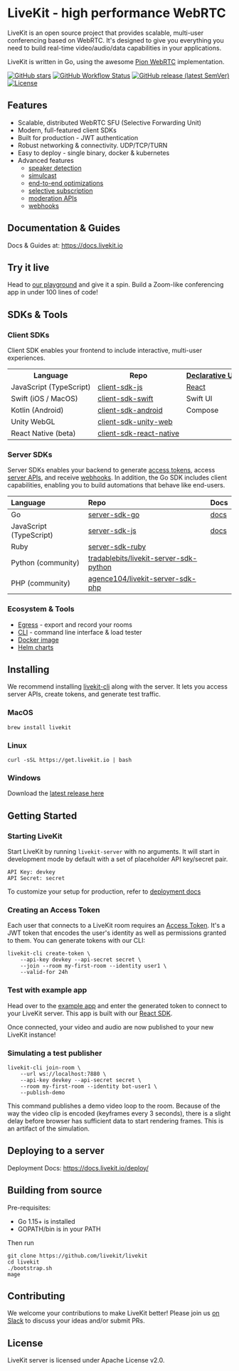 # LiveKit - high performance WebRTC

LiveKit is an open source project that provides scalable, multi-user conferencing based on WebRTC. It's designed to give you
everything you need to build real-time video/audio/data capabilities in your applications.

LiveKit is written in Go, using the awesome [Pion WebRTC](https://github.com/pion/webrtc) implementation.

[![GitHub stars](https://img.shields.io/github/stars/livekit/livekit?style=social&label=Star&maxAge=2592000)](https://github.com/livekit/livekit/stargazers/)
[![GitHub Workflow Status](https://img.shields.io/github/workflow/status/livekit/livekit/Test)](https://github.com/livekit/livekit/actions/workflows/buildtest.yaml)
[![GitHub release (latest SemVer)](https://img.shields.io/github/v/release/livekit/livekit)](https://github.com/livekit/livekit/releases/latest)
[![License](https://img.shields.io/github/license/livekit/livekit)](https://github.com/livekit/livekit/blob/master/LICENSE)

## Features

- Scalable, distributed WebRTC SFU (Selective Forwarding Unit)
- Modern, full-featured client SDKs
- Built for production - JWT authentication
- Robust networking & connectivity. UDP/TCP/TURN
- Easy to deploy - single binary, docker & kubernetes
- Advanced features
  - [speaker detection](https://docs.livekit.io/guides/room/receive/#speaker-detection)
  - [simulcast](https://docs.livekit.io/guides/room/publish/#video-simulcast)
  - [end-to-end optimizations](https://blog.livekit.io/livekit-one-dot-zero/)
  - [selective subscription](https://docs.livekit.io/guides/room/receive/#selective-subscription)
  - [moderation APIs](https://docs.livekit.io/guides/server-api/)
  - [webhooks](https://docs.livekit.io/guides/webhooks/)

## Documentation & Guides

Docs & Guides at: https://docs.livekit.io

## Try it live

Head to [our playground](https://livekit.io/playground) and give it a spin. Build a Zoom-like conferencing app in under
100 lines of code!

## SDKs & Tools

### Client SDKs

Client SDK enables your frontend to include interactive, multi-user experiences.

<table style="table-layout:fixed; white-space: nowrap;">
  <tr>
    <th>Language</th>
    <th>Repo</th>
    <th>
        <a href="https://docs.livekit.io/guides/room/events/#declarative-ui" target="_blank" rel="noopener noreferrer">Declarative UI</a>
    </th>
    <th>Links</th>
  </tr>
  <!-- BEGIN Template
  <tr>
    <td>Language</td>
    <td>
      <a href="" target="_blank" rel="noopener noreferrer"></a>
    </td>
    <td></td>
    <td></td>
  </tr>
  END -->
  <!-- JavaScript -->
  <tr>
    <td>JavaScript (TypeScript)</td>
    <td>
      <a href="https://github.com/livekit/client-sdk-js" target="_blank" rel="noopener noreferrer">client-sdk-js</a>
    </td>
    <td>
      <a href="https://github.com/livekit/livekit-react" target="_blank" rel="noopener noreferrer">React</a>
    </td>
    <td>
      <a href="https://docs.livekit.io/client-sdk-js/" target="_blank" rel="noopener noreferrer">docs</a>
      |
      <a href="https://github.com/livekit/client-sdk-js/tree/main/example" target="_blank" rel="noopener noreferrer">JS example</a>
      |
      <a href="https://github.com/livekit/client-sdk-js/tree/main/example" target="_blank" rel="noopener noreferrer">React example</a>
    </td>
  </tr>
  <!-- Swift -->
  <tr>
    <td>Swift (iOS / MacOS)</td>
    <td>
      <a href="https://github.com/livekit/client-sdk-swift" target="_blank" rel="noopener noreferrer">client-sdk-swift</a>
    </td>
    <td>Swift UI</td>
    <td>
      <a href="https://docs.livekit.io/client-sdk-swift/" target="_blank" rel="noopener noreferrer">docs</a>
      |
      <a href="https://github.com/livekit/client-example-swift" target="_blank" rel="noopener noreferrer">example</a>
    </td>
  </tr>
  <!-- Kotlin -->
  <tr>
    <td>Kotlin (Android)</td>
    <td>
      <a href="https://github.com/livekit/client-sdk-android" target="_blank" rel="noopener noreferrer">client-sdk-android</a>
    </td>
    <td>Compose</td>
    <td>
      <a href="https://docs.livekit.io/client-sdk-android/index.html" target="_blank" rel="noopener noreferrer">docs</a>
      |
      <a href="https://github.com/livekit/client-sdk-android/tree/main/sample-app/src/main/java/io/livekit/android/sample" target="_blank" rel="noopener noreferrer">example</a>
      |
      <a href="https://github.com/livekit/client-sdk-android/tree/main/sample-app-compose/src/main/java/io/livekit/android/composesample" target="_blank" rel="noopener noreferrer">Compose example</a>
    </td>
  </tr>
  <!-- Unity -->
  <tr>
    <td>Unity WebGL</td>
    <td>
      <a href="https://github.com/livekit/client-sdk-unity-web" target="_blank" rel="noopener noreferrer">client-sdk-unity-web</a>
    </td>
    <td></td>
    <td>
      <a href="https://livekit.github.io/client-sdk-unity-web/" target="_blank" rel="noopener noreferrer">docs</a>
    </td>
  </tr>
  <!-- React Native -->
  <tr>
    <td>React Native (beta)</td>
    <td>
      <a href="https://github.com/livekit/client-sdk-react-native" target="_blank" rel="noopener noreferrer">client-sdk-react-native</a>
    </td>
    <td></td>
    <td></td>
  </tr>
</table>

### Server SDKs

Server SDKs enables your backend to generate [access tokens](https://docs.livekit.io/guides/access-tokens/), access [server APIs](https://docs.livekit.io/guides/server-api/), and receive [webhooks](https://docs.livekit.io/guides/webhooks/). In addition, the Go SDK includes client capabilities, enabling you to build automations that behave like end-users.

| Language                | Repo                                                                                                | Docs                                                        |
| :---------------------- | :-------------------------------------------------------------------------------------------------- | :---------------------------------------------------------- |
| Go                      | [server-sdk-go](https://github.com/livekit/server-sdk-go)                                           | [docs](https://pkg.go.dev/github.com/livekit/server-sdk-go) |
| JavaScript (TypeScript) | [server-sdk-js](https://github.com/livekit/server-sdk-js)                                           | [docs](https://docs.livekit.io/server-sdk-js/)              |
| Ruby                    | [server-sdk-ruby](https://github.com/livekit/server-sdk-ruby)                                       |                                                             |
| Python (community)      | [tradablebits/livekit-server-sdk-python](https://github.com/tradablebits/livekit-server-sdk-python) |                                                             |
| PHP (community)         | [agence104/livekit-server-sdk-php](https://github.com/agence104/livekit-server-sdk-php)             |                                                             |

### Ecosystem & Tools

- [Egress](https://github.com/livekit/egress) - export and record your rooms
- [CLI](https://github.com/livekit/livekit-cli) - command line interface & load tester
- [Docker image](https://hub.docker.com/r/livekit/livekit-server)
- [Helm charts](https://github.com/livekit/livekit-helm)

## Installing

We recommend installing [livekit-cli](https://github.com/livekit/livekit-cli) along with the server. It lets you access server APIs, create tokens, and generate test traffic.

### MacOS

```shell
brew install livekit
```

### Linux

```shell
curl -sSL https://get.livekit.io | bash
```

### Windows

Download the [latest release here](https://github.com/livekit/livekit/releases/latest)

## Getting Started

### Starting LiveKit

Start LiveKit by running `livekit-server` with no arguments. It will start in development mode by default with a set of placeholder API key/secret pair.

```
API Key: devkey
API Secret: secret
```

To customize your setup for production, refer to [deployment docs](https://docs.livekit.io/deploy/)

### Creating an Access Token

Each user that connects to a LiveKit room requires an [Access Token](https://docs.livekit.io/guides/access-tokens/). It's a JWT token that encodes the user's identity as well as permissions granted to them. You can generate tokens with our CLI:

```shell
livekit-cli create-token \
    --api-key devkey --api-secret secret \
    --join --room my-first-room --identity user1 \
    --valid-for 24h
```

### Test with example app

Head over to the [example app](https://example.livekit.io) and enter the generated token to connect to your LiveKit
server. This app is built with our [React SDK](https://github.com/livekit/livekit-react).

Once connected, your video and audio are now published to your new LiveKit instance!

### Simulating a test publisher

```shell
livekit-cli join-room \
    --url ws://localhost:7880 \
    --api-key devkey --api-secret secret \
    --room my-first-room --identity bot-user1 \
    --publish-demo
```

This command publishes a demo video loop to the room. Because of the way the video clip is encoded (keyframes every 3 seconds), there is a slight delay before browser has sufficient data to start rendering frames. This is an artifact of the simulation.

## Deploying to a server

Deployment Docs: https://docs.livekit.io/deploy/

## Building from source

Pre-requisites:

- Go 1.15+ is installed
- GOPATH/bin is in your PATH

Then run

```shell
git clone https://github.com/livekit/livekit
cd livekit
./bootstrap.sh
mage
```

## Contributing

We welcome your contributions to make LiveKit better! Please join us
[on Slack](http://livekit.io/join-slack) to discuss your ideas and/or
submit PRs.

## License

LiveKit server is licensed under Apache License v2.0.
